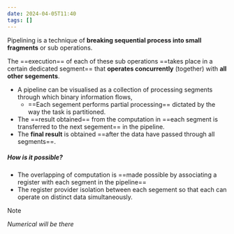 ```yaml
---
date: 2024-04-05T11:40
tags: []
---
```

Pipelining is a technique of **breaking sequential process into small fragments** or sub operations. 

The ==execution== of each of these sub operations ==takes place in a certain dedicated segment== that **operates concurrently** (together) with **all other segements**.


- A pipeline can be visualised as a collection of processing segments through which binary information flows,
	- ==Each segement performs partial processing== dictated by the way the task is partitioned.
- The ==result obtained== from the computation in ==each segment is transferred to the next segement== in the pipeline.
- The **final result** is obtained ==after the data have passed through all segments==.
##### How is it possible?
- The overlapping of computation is ==made possible by associating a register with each segment in the pipeline== 
- The register provider isolation between each segement so that each can operate on distinct data simultaneously.

>[!note] 
>*Numerical will be there* 

